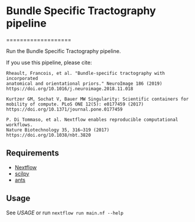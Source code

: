 # Bundle Specific Tractography pipeline
===================

Run the Bundle Specific Tractography pipeline.

If you use this pipeline, please cite:

```
Rheault, Francois, et al. "Bundle-specific tractography with incorporated
anatomical and orientational priors." NeuroImage 186 (2019)
https://doi.org/10.1016/j.neuroimage.2018.11.018

Kurtzer GM, Sochat V, Bauer MW Singularity: Scientific containers for
mobility of compute. PLoS ONE 12(5): e0177459 (2017)
https://doi.org/10.1371/journal.pone.0177459

P. Di Tommaso, et al. Nextflow enables reproducible computational workflows.
Nature Biotechnology 35, 316–319 (2017) https://doi.org/10.1038/nbt.3820
```

Requirements
------------

- [Nextflow](https://www.nextflow.io)
- [scilpy](https://github.com/scilus/scilpy)
- [ants](https://github.com/ANTsX/ANTs)

Usage
-----

See *USAGE* or run `nextflow run main.nf --help`